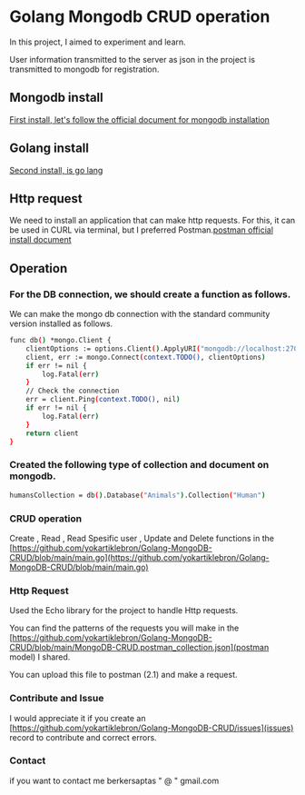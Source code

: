 # Golang Mongodb CRUD operation

In this project, I aimed to experiment and learn.

User information transmitted to the server as json in the project is transmitted to mongodb for registration.

## Mongodb install
[First install, let's follow the official document for mongodb installation](https://docs.mongodb.com/manual/installation/)

## Golang install
[Second install, is go lang](https://go.dev/doc/install)

## Http request
We need to install an application that can make http requests. For this, it can be used in CURL via terminal, but I preferred Postman.[postman official install document](https://learning.postman.com/docs/getting-started/installation-and-updates/)

## Operation
### For the DB connection, we should create a function as follows.

We can make the mongo db connection with the standard community version installed as follows.

```sh
func db() *mongo.Client {
	clientOptions := options.Client().ApplyURI("mongodb://localhost:27017")
	client, err := mongo.Connect(context.TODO(), clientOptions)
	if err != nil {
		log.Fatal(err)
	}
	// Check the connection
	err = client.Ping(context.TODO(), nil)
	if err != nil {
		log.Fatal(err)
	}
	return client
}

```


### Created the following type of collection and document on mongodb.
 ```sh
 humansCollection = db().Database("Animals").Collection("Human")
 ```

### CRUD operation

Create , Read , Read Spesific user , Update and Delete functions in the [https://github.com/yokartiklebron/Golang-MongoDB-CRUD/blob/main/main.go](https://github.com/yokartiklebron/Golang-MongoDB-CRUD/blob/main/main.go)

### Http Request

Used the Echo library for the project to handle Http requests.

You can find the patterns of the requests you will make in the [https://github.com/yokartiklebron/Golang-MongoDB-CRUD/blob/main/MongoDB-CRUD.postman_collection.json](postman model) I shared.

You can upload this file to postman (2.1) and make a request.


### Contribute and Issue

I would appreciate it if you create an [https://github.com/yokartiklebron/Golang-MongoDB-CRUD/issues](issues) record to contribute and correct errors.

### Contact

if you want to contact me berkersaptas " @ " gmail.com